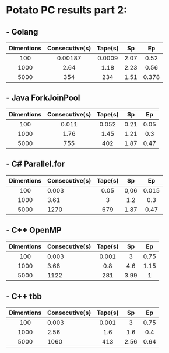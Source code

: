# Potato PC results part 2:

## - Golang
| Dimentions | Consecutive(s) | Tape(s) |  Sp  |   Ep  |
|:----------:|:--------------:|:-------:|:----:|:-----:|
|     100    |     0.00187    |  0.0009 | 2.07 |  0.52 |
|    1000    |      2.64      |   1.18  | 2.23 |  0.56 |
|    5000    |       354      |   234   | 1.51 | 0.378 |

## - Java ForkJoinPool
| Dimentions | Consecutive(s) | Tape(s) |  Sp  |  Ep  |
|:----------:|:--------------:|:-------:|:----:|:----:|
|     100    |      0.011     |  0.052  | 0.21 | 0.05 |
|    1000    |      1.76      |   1.45  | 1.21 |  0.3 |
|    5000    |       755      |   402   | 1.87 | 0.47 |

## - C# Parallel.for
| Dimentions | Consecutive(s) | Tape(s) |  Sp  |   Ep   |
|:----------:|----------------|:-------:| :--: |  :--:  |
|     100    |      0.003     |   0.05  | 0,06 |  0.015 |
|    1000    |      3.61      |    3    |  1.2 |   0.3  |
|    5000    |      1270      |   679   | 1.87 |   0.47 |

## - C++ OpenMP
| Dimentions | Consecutive(s) | Tape(s) |  Sp  |  Ep  |
|:----------:|----------------|:-------:|:----:|:----:|
|     100    |      0.003     |  0.001  |   3  | 0.75 |
|    1000    |      3.68      |   0.8   |  4.6 | 1.15 |
|    5000    |      1122      |   281   | 3.99 |   1  |

## - C++ tbb
| Dimentions | Consecutive(s) | Tape(s) |  Sp  |  Ep  |
|:----------:|----------------|:-------:|:----:|:----:|
|     100    |      0.003     |  0.001  |   3  | 0.75 |
|    1000    |      2.56      |   1.6   |  1.6 |  0.4 |
|    5000    |      1060      |   413   | 2.56 | 0.64 |